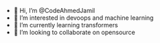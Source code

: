 - 👋 Hi, I’m @CodeAhmedJamil
- 👀 I’m interested in devoops and machine learning
- 🌱 I’m currently learning  transformers
- 💞️ I’m looking to collaborate on opensource


<!---
CodeAhmedJamil/CodeAhmedJamil is a ✨ special ✨ repository because its `README.md` (this file) appears on your GitHub profile.
You can click the Preview link to take a look at your changes.
--->
